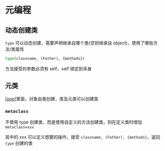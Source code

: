 # 元编程

## 动态创建类

`type` 可以动态创建，需要声明继承自哪个类(空则继承自 object)，使用了哪些方法/类属性

```python
type(classname, (Father), {methods})
```

方法接受的参数必须有 self，self 绑定到本身

## 元类

[[oop]]里面，对象由类创建，类及元类可以创建类

### `metaclass`

不使用 type 创建类，而是使用自定义的方法创建类，则在定义类时增加`metaclass=xxx`

其中的 xxx 可以定义想要的操作，接受 `classname, (Father), {methods}`，返回 `type` 创建的类

[//begin]: # "Autogenerated link references for markdown compatibility"
[oop]: ../design/oop.md "面向对象"
[//end]: # "Autogenerated link references"

